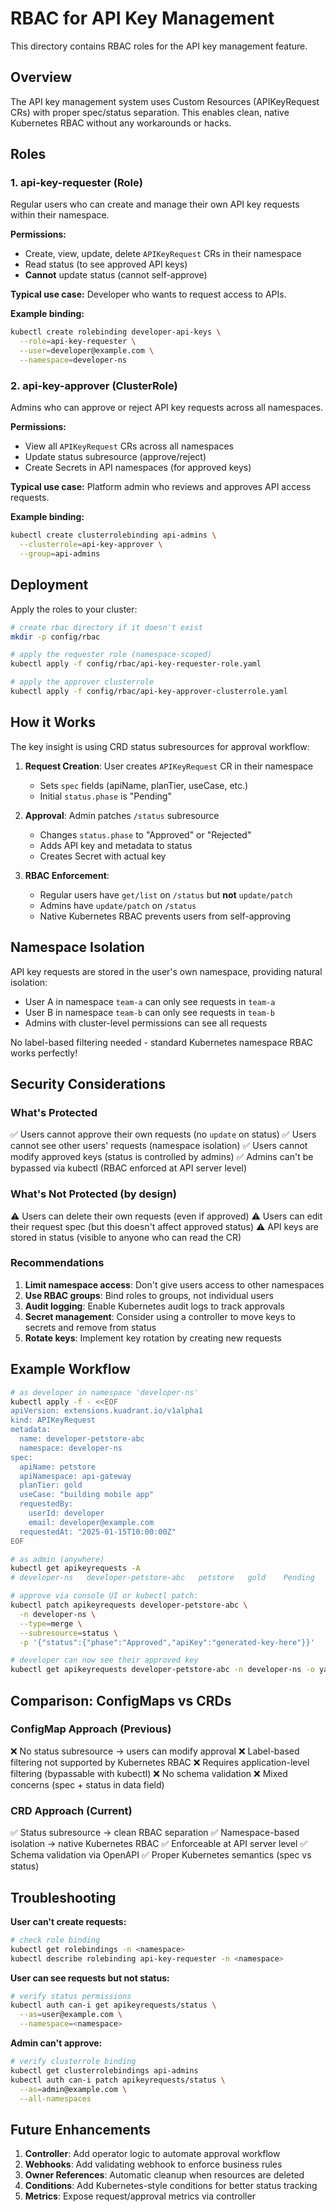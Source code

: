 # RBAC for API Key Management

This directory contains RBAC roles for the API key management feature.

## Overview

The API key management system uses Custom Resources (APIKeyRequest CRs) with proper spec/status separation. This enables clean, native Kubernetes RBAC without any workarounds or hacks.

## Roles

### 1. api-key-requester (Role)

Regular users who can create and manage their own API key requests within their namespace.

**Permissions:**
- Create, view, update, delete `APIKeyRequest` CRs in their namespace
- Read status (to see approved API keys)
- **Cannot** update status (cannot self-approve)

**Typical use case:** Developer who wants to request access to APIs.

**Example binding:**
```bash
kubectl create rolebinding developer-api-keys \
  --role=api-key-requester \
  --user=developer@example.com \
  --namespace=developer-ns
```

### 2. api-key-approver (ClusterRole)

Admins who can approve or reject API key requests across all namespaces.

**Permissions:**
- View all `APIKeyRequest` CRs across all namespaces
- Update status subresource (approve/reject)
- Create Secrets in API namespaces (for approved keys)

**Typical use case:** Platform admin who reviews and approves API access requests.

**Example binding:**
```bash
kubectl create clusterrolebinding api-admins \
  --clusterrole=api-key-approver \
  --group=api-admins
```

## Deployment

Apply the roles to your cluster:

```bash
# create rbac directory if it doesn't exist
mkdir -p config/rbac

# apply the requester role (namespace-scoped)
kubectl apply -f config/rbac/api-key-requester-role.yaml

# apply the approver clusterrole
kubectl apply -f config/rbac/api-key-approver-clusterrole.yaml
```

## How it Works

The key insight is using CRD status subresources for approval workflow:

1. **Request Creation**: User creates `APIKeyRequest` CR in their namespace
   - Sets `spec` fields (apiName, planTier, useCase, etc.)
   - Initial `status.phase` is "Pending"

2. **Approval**: Admin patches `/status` subresource
   - Changes `status.phase` to "Approved" or "Rejected"
   - Adds API key and metadata to status
   - Creates Secret with actual key

3. **RBAC Enforcement**:
   - Regular users have `get/list` on `/status` but **not** `update/patch`
   - Admins have `update/patch` on `/status`
   - Native Kubernetes RBAC prevents users from self-approving

## Namespace Isolation

API key requests are stored in the user's own namespace, providing natural isolation:

- User A in namespace `team-a` can only see requests in `team-a`
- User B in namespace `team-b` can only see requests in `team-b`
- Admins with cluster-level permissions can see all requests

No label-based filtering needed - standard Kubernetes namespace RBAC works perfectly!

## Security Considerations

### What's Protected

✅ Users cannot approve their own requests (no `update` on status)
✅ Users cannot see other users' requests (namespace isolation)
✅ Users cannot modify approved keys (status is controlled by admins)
✅ Admins can't be bypassed via kubectl (RBAC enforced at API server level)

### What's Not Protected (by design)

⚠️ Users can delete their own requests (even if approved)
⚠️ Users can edit their request spec (but this doesn't affect approved status)
⚠️ API keys are stored in status (visible to anyone who can read the CR)

### Recommendations

1. **Limit namespace access**: Don't give users access to other namespaces
2. **Use RBAC groups**: Bind roles to groups, not individual users
3. **Audit logging**: Enable Kubernetes audit logs to track approvals
4. **Secret management**: Consider using a controller to move keys to secrets and remove from status
5. **Rotate keys**: Implement key rotation by creating new requests

## Example Workflow

```bash
# as developer in namespace 'developer-ns'
kubectl apply -f - <<EOF
apiVersion: extensions.kuadrant.io/v1alpha1
kind: APIKeyRequest
metadata:
  name: developer-petstore-abc
  namespace: developer-ns
spec:
  apiName: petstore
  apiNamespace: api-gateway
  planTier: gold
  useCase: "building mobile app"
  requestedBy:
    userId: developer
    email: developer@example.com
  requestedAt: "2025-01-15T10:00:00Z"
EOF

# as admin (anywhere)
kubectl get apikeyrequests -A
# developer-ns   developer-petstore-abc   petstore   gold    Pending

# approve via console UI or kubectl patch:
kubectl patch apikeyrequests developer-petstore-abc \
  -n developer-ns \
  --type=merge \
  --subresource=status \
  -p '{"status":{"phase":"Approved","apiKey":"generated-key-here"}}'

# developer can now see their approved key
kubectl get apikeyrequests developer-petstore-abc -n developer-ns -o yaml
```

## Comparison: ConfigMaps vs CRDs

### ConfigMap Approach (Previous)
❌ No status subresource → users can modify approval
❌ Label-based filtering not supported by Kubernetes RBAC
❌ Requires application-level filtering (bypassable with kubectl)
❌ No schema validation
❌ Mixed concerns (spec + status in data field)

### CRD Approach (Current)
✅ Status subresource → clean RBAC separation
✅ Namespace-based isolation → native Kubernetes RBAC
✅ Enforceable at API server level
✅ Schema validation via OpenAPI
✅ Proper Kubernetes semantics (spec vs status)

## Troubleshooting

**User can't create requests:**
```bash
# check role binding
kubectl get rolebindings -n <namespace>
kubectl describe rolebinding api-key-requester -n <namespace>
```

**User can see requests but not status:**
```bash
# verify status permissions
kubectl auth can-i get apikeyrequests/status \
  --as=user@example.com \
  --namespace=<namespace>
```

**Admin can't approve:**
```bash
# verify clusterrole binding
kubectl get clusterrolebindings api-admins
kubectl auth can-i patch apikeyrequests/status \
  --as=admin@example.com \
  --all-namespaces
```

## Future Enhancements

1. **Controller**: Add operator logic to automate approval workflow
2. **Webhooks**: Add validating webhook to enforce business rules
3. **Owner References**: Automatic cleanup when resources are deleted
4. **Conditions**: Add Kubernetes-style conditions for better status tracking
5. **Metrics**: Expose request/approval metrics via controller
